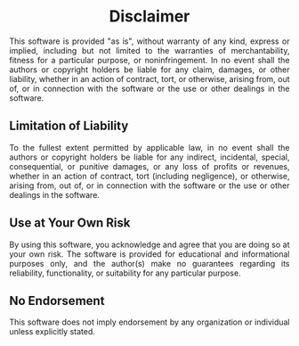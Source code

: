 <div align = "center">

# Disclaimer

</div>

<div align = "justify">

This software is provided "as is", without warranty of any kind, express or implied, including but not limited to the
warranties of merchantability, fitness for a particular purpose, or noninfringement. In no event shall the authors or
copyright holders be liable for any claim, damages, or other liability, whether in an action of contract, tort, or
otherwise, arising from, out of, or in connection with the software or the use or other dealings in the software.

## Limitation of Liability

To the fullest extent permitted by applicable law, in no event shall the authors or copyright holders be liable for any
indirect, incidental, special, consequential, or punitive damages, or any loss of profits or revenues, whether in an
action of contract, tort (including negligence), or otherwise, arising from, out of, or in connection with the software
or the use or other dealings in the software.

## Use at Your Own Risk

By using this software, you acknowledge and agree that you are doing so at your own risk. The software is provided for
educational and informational purposes only, and the author(s) make no guarantees regarding its reliability,
functionality, or suitability for any particular purpose.

## No Endorsement

This software does not imply endorsement by any organization or individual unless explicitly stated.

</div>
